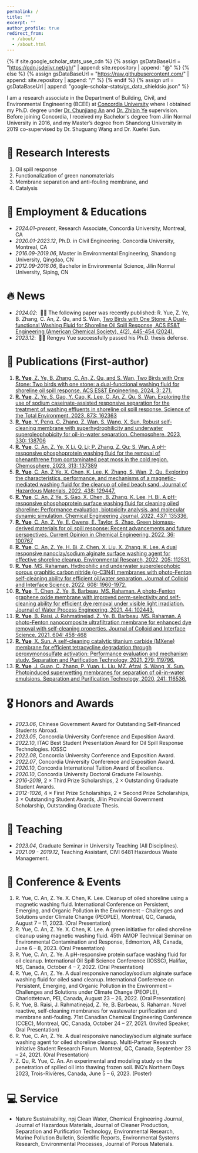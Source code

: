 ```yaml
---
permalink: /
title: ""
excerpt: ""
author_profile: true
redirect_from: 
  - /about/
  - /about.html
---
```


{% if site.google_scholar_stats_use_cdn %}
{% assign gsDataBaseUrl = "https://cdn.jsdelivr.net/gh/" | append: site.repository | append: "@" %}
{% else %}
{% assign gsDataBaseUrl = "https://raw.githubusercontent.com/" | append: site.repository | append: "/" %}
{% endif %}
{% assign url = gsDataBaseUrl | append: "google-scholar-stats/gs_data_shieldsio.json" %}

<span class='anchor' id='about-me'></span>

I am a research associate in the Department of Building, Civil, and Environmental Engineering (BCEE) at [Concordia University](https://www.concordia.ca/) where I obtained my Ph.D. degree under [Dr. Chunjiang An](https://anlab.ca/) and [Dr. Zhibin Ye](https://www.concordia.ca/faculty/zhibin-ye.html) supervision. Before joining Concordia, I received my Bachelor's degree from Jilin Normal University in 2016, and my Master’s degree from Shandong University in 2019 co-supervised by Dr. Shuguang Wang and Dr. Xuefei Sun. 

# 📖 Research Interests
1. Oil spill response
2. Functionalization of green nanomaterials
3. Membrane separation and anti-fouling membrane, and
4. Catalysis

# 📖 Employment & Educations
- *2024.01-present*, Research Associate, Concordia University, Montreal, CA
- *2020.01-2023.12*, Ph.D. in Civil Engineering. Concordia University, Montreal, CA
- *2016.09-2019.06*, Master in Environmental Engineering, Shandong University, Qingdao, CN
- *2012.09-2016.06*, Bachelor in Environmental Science, Jilin Normal University, Siping, CN

# 🔥 News
- *2024.02*: &nbsp;🎉🎉 The following paper was recently published: R. Yue, Z. Ye, B. Zhang, C. An, Z. Qu, and S. Wan, [Two Birds with One Stone: A Dual-functional Washing Fluid for Shoreline Oil Spill Response, ACS ES&T Engineering (American Chemical Society), 4(2), 445-454 (2024).](https://doi.org/10.1021/acsestengg.3c00384) 
- *2023.12*: &nbsp;🎉🎉 Rengyu Yue successfully passed his Ph.D. thesis defense.

# 📝 Publications (First-author)

1. [**R. Yue**, Z. Ye, B. Zhang, C. An, Z. Qu, and S. Wan, Two Birds with One Stone: Two birds with one stone: a dual-functional washing fluid for shoreline oil spill response. ACS ES&T Engineering. 2024, 3: 271.](https://doi.org/10.1021/acsestengg.3c00384)
2. [**R. Yue**, Z. Ye, S. Gao, Y. Cao, K. Lee, C. An, Z. Qu, S. Wan. Exploring the use of sodium caseinate-assisted responsive separation for the treatment of washing effluents in shoreline oil spill response. Science of the Total Environment. 2023, 873: 162363](https://doi.org/10.1016/j.scitotenv.2023.162363)
3. [**R. Yue**, Y. Peng, C. Zhang, Z. Wan, S. Wang, X. Sun. Robust self-cleaning membrane with superhydrophilicity and underwater superoleophobicity for oil-in-water separation. Chemosphere. 2023, 330: 138706](https://doi.org/10.1016/j.chemosphere.2023.138706)
4. [**R. Yue**, C. An, Z. Ye, X Li, Q. Li; P. Zhang, Z. Qu; S. Wan. A pH-responsive phosphoprotein washing fluid for the removal of phenanthrene from contaminated peat moss in the cold region. Chemosphere, 2023, 313: 137389](https://doi.org/10.1016/j.chemosphere.2022.137389)
5. [**R. Yue**, C. An, Z Ye. X. Chen, K. Lee, K. Zhang, S. Wan, Z. Qu. Exploring the characteristics, performance, and mechanisms of a magnetic-mediated washing fluid for the cleanup of oiled beach sand. Journal of Hazardous Materials. 2022, 438: 129447.](https://doi.org/10.1016/j.jhazmat.2022.129447)
6. [**R. Yue**, C. An, Z Ye. S. Gao, X. Chen, B. Zhang, K. Lee, H. Bi. A pH-responsive phosphoprotein surface washing fluid for cleaning oiled shoreline: Performance evaluation, biotoxicity analysis, and molecular dynamic simulation. Chemical Engineering Journal, 2022, 437: 135336.](https://doi.org/10.1016/j.cej.2022.135336)
7. [**R. Yue**, C. An, Z. Ye, E. Owens, E. Taylor, S. Zhao. Green biomass-derived materials for oil spill response: Recent advancements and future perspectives. Current Opinion in Chemical Engineering, 2022, 36: 100767](https://doi.org/10.1016/j.coche.2021.100767)
8. [**R. Yue**, C. An, Z. Ye, H. Bi, Z. Chen, X. Liu, X. Zhang, K. Lee. A dual responsive nanoclay/sodium alginate surface washing agent for effective shoreline cleanup. Environmental Research, 2022, 205: 112531.](https://doi.org/10.1016/j.envres.2021.112531)
9. [**R. Yue**, MS. Rahaman. Hydrophilic and underwater superoleophobic porous graphitic carbon nitride (g-C3N4) membranes with photo-Fenton self-cleaning ability for efficient oil/water separation. Journal of Colloid and Interface Science, 2022, 608: 1960-1972.](https://doi.org/10.1016/j.jcis.2021.10.162)
10. [**R. Yue**, T. Chen, Z. Ye, B. Barbeau, MS. Rahaman. A photo-Fenton graphene oxide membrane with improved perm-selectivity and self-cleaning ability for efficient dye removal under visible light irradiation. Journal of Water Process Engineering, 2021, 44: 102443.](https://doi.org/10.1016/j.jwpe.2021.102443)
11. [**R. Yue**, B. Raisi, J. Rahmatinejad, Z. Ye, B. Barbeau, MS. Rahaman. A photo-Fenton nanocomposite ultrafiltration membrane for enhanced dye removal with self-cleaning properties. Journal of Colloid and Interface Science, 2021, 604: 458-468](https://doi.org/10.1016/j.jcis.2021.06.157)
12. [**R. Yue**, X. Sun. A self-cleaning catalytic titanium carbide (MXene) membrane for efficient tetracycline degradation through peroxymonosulfate activation: Performance evaluation and mechanism study. Separation and Purification Technology, 2021, 279: 119796.](https://doi.org/10.1016/j.seppur.2021.119796)
13. [**R. Yue**, J. Guan, C. Zhang, P. Yuan, L. Liu, MZ. Afzal, S. Wang, X. Sun. Photoinduced superwetting membranes for separation of oil-in-water emulsions. Separation and Purification Technology, 2020, 241: 116536.](https://doi.org/10.1016/j.seppur.2020.116536)

# 🎖 Honors and Awards
- *2023.06*,  Chinese Government Award for Outstanding Self-financed Students Abroad.
- *2023.05*,  Concordia University Conference and Exposition Award.
- *2022.10*,  ITAC Best Student Presentation Award for Oil Spill Response Technologies. IOSSC
- *2022.08*,  Concordia University Conference and Exposition Award.
- *2022.07*,  Concordia University Conference and Exposition Award.
- *2020.10*,  Concordia International Tuition Award of Excellence.
- *2020.10*,  Concordia University Doctoral Graduate Fellowship.
- *2016-2019*, 2 × Third Prize Scholarships, 2 × Outstanding Graduate Student Awards.
- *2012-1026*, 4 × First Prize Scholarships, 2 × Second Prize Scholarships, 3 × Outstanding Student Awards, Jilin Provincial Government Scholarship, Outstanding Graduate Thesis. 

# 📖 Teaching
- *2023.04*, Graduate Seminar in University Teaching (All Disciplines).
- *2021.09 - 2019.12*, Teaching Assistant, CIVI 6481 Hazardous Waste Management.

# 💬 Conference & Events
1. R. Yue, C. An, Z. Ye. X. Chen, K. Lee. Cleanup of oiled shoreline using a magnetic washing fluid. International Conference on Persistent, Emerging, and Organic Pollution in the Environment – Challenges and Solutions under Climate Change (PEOPLE), Montreal, QC, Canada, August 7 – 11, 2023. (Oral Presentation)
2. R. Yue, C. An, Z. Ye. X. Chen, K. Lee. A green initiative for oiled shoreline cleanup using magnetic washing fluid. 45th AMOP Technical Seminar on Environmental Contamination and Response, Edmonton, AB, Canada, June 6 – 8, 2023. (Oral Presentation)
3. R. Yue, C. An, Z. Ye. A pH-responsive protein surface washing fluid for oil cleanup. International Oil Spill Science Conference (IOSSC), Halifax, NS, Canada, October 4 – 7, 2022. (Oral Presentation)
4. R. Yue, C. An, Z. Ye. A dual responsive nanoclay/sodium alginate surface washing fluid for oiled sand cleanup. International Conference on Persistent, Emerging, and Organic Pollution in the Environment – Challenges and Solutions under Climate Change (PEOPLE), Charlottetown, PEI, Canada, August 23 – 26, 2022. (Oral Presentation)
5. R. Yue, B. Raisi, J. Rahmatinejad, Z. Ye, B. Barbeau, S. Rahaman. Novel reactive, self-cleaning membranes for wastewater purification and membrane anti-fouling. 71st Canadian Chemical Engineering Conference (CCEC), Montreal, QC, Canada, October 24 – 27, 2021. (Invited Speaker, Oral Presentation)
6. R. Yue, C. An, Z. Ye. A dual responsive nanoclay/sodium alginate surface washing agent for oiled shoreline cleanup. Multi-Partner Research Initiative Student Research Forum. Montreal, QC, Canada, September 23 – 24, 2021. (Oral Presentation)
7. Z. Qu, R. Yue, C. An. An experimental and modeling study on the penetration of spilled oil into thawing frozen soil. INQ’s Northern Days 2023, Trois-Rivières, Canada, June 5 – 6, 2023. (Poster)

# 💻 Service
- Nature Sustainability, npj Clean Water, Chemical Engineering Journal, Journal of Hazardous Materials, Journal of Cleaner Production, Separation and Purification Technology, Environmental Research, Marine Pollution Bulletin, Scientific Reports, Environmental Systems Research, Environmental Processes, Journal of Porous Materials.
